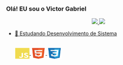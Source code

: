 ### Olá! EU sou o Victor Gabriel 
<div align="center">
  <a href="https://github.com/Victor20t">
  <img height="150em" src="https://github-readme-stats.vercel.app/api?username=Victor20t&show_icons=true&theme=dark&include_all_commits=true&count_private=true"/>
  <img height="150em" src="https://github-readme-stats.vercel.app/api/top-langs/?username=Victor20t&layout=compact&langs_count=7&theme=dark"/>
</div>
  

- 🌱 Estudando Desenvolvimento de Sistema
  
  <div style="display: inline_block"><br>
  <img align="center" alt="Rafa-Js" height="30" width="40" src="https://raw.githubusercontent.com/devicons/devicon/master/icons/javascript/javascript-plain.svg">
  <img align="center" alt="Rafa-HTML" height="30" width="40" src="https://raw.githubusercontent.com/devicons/devicon/master/icons/html5/html5-original.svg">
  <img align="center" alt="Rafa-CSS" height="30" width="40" src="https://raw.githubusercontent.com/devicons/devicon/master/icons/css3/css3-original.svg">

</div>
